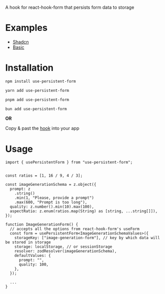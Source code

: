 A hook for react-hook-form that persists form data to storage

# Examples

- [Shadcn](https://use-persistent-form.vercel.app/)
- [Basic](https://use-persistent-form.vercel.app/?example=basic)

# Installation

```bash
npm install use-persistent-form

yarn add use-persistent-form

pnpm add use-persistent-form

bun add use-persistent-form
```

**OR**

Copy & past the [hook](https://github.com/scape76/use-persistent-form/blob/main/packages/use-persistent-form/src/index.ts) into your app

# Usage

```tsx
import { usePersistentForm } from "use-persistent-form";


const ratios = [1, 16 / 9, 4 / 3];

const imageGenerationSchema = z.object({
  prompt: z
    .string()
    .min(1, "Please, provide a prompt")
    .max(600, "Prompt is too long"),
  quality: z.number().min(10).max(100),
  aspectRatio: z.enum(ratios.map(String) as [string, ...string[]]),
});

function ImageGenerationForm() {
  // accepts all the options from react-hook-form's useForm
  const form = usePersistentForm<ImageGenerationSchemaValues>({
    storageKey: ["image-generation-form"], // key by which data will be stored in storage
    storage: localStorage, // or sessionStorage
    resolver: zodResolver(imageGenerationSchema),
    defaultValues: {
      prompt: "",
      quality: 100,
    },
  });

  ...
}
```
